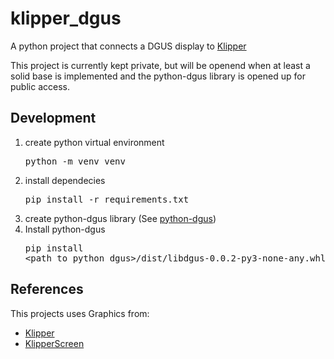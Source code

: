 klipper_dgus
============
A python project that connects a DGUS display to [Klipper](https://www.klipper3d.org/)


This project is currently kept private, but will be openend when at least a solid base is implemented and the python-dgus library is opened up for public access.


Development
-----------
1) create python virtual environment<pre>python -m venv venv</pre>
2) install dependecies<pre>pip install -r requirements.txt</pre>
3) create python-dgus library (See [python-dgus](https://github.com/seho85/python-dgus))
4) Install python-dgus<pre>pip install <path_to_python_dgus>/dist/libdgus-0.0.2-py3-none-any.whl</pre>


References
----------
This projects uses Graphics from:

* [Klipper](https://github.com/Klipper3d/klipper)
* [KlipperScreen](https://github.com/jordanruthe/KlipperScreen)
